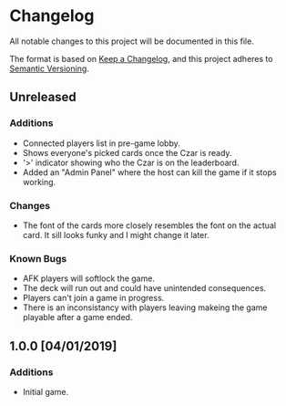 # Changelog
All notable changes to this project will be documented in this file.

The format is based on [Keep a Changelog](https://keepachangelog.com/en/1.0.0/),
and this project adheres to [Semantic Versioning](https://semver.org/spec/v2.0.0.html).

## Unreleased
### Additions
- Connected players list in pre-game lobby.
- Shows everyone's picked cards once the Czar is ready.
- '>' indicator showing who the Czar is on the leaderboard.
- Added an "Admin Panel" where the host can kill the game if it stops working.

### Changes
- The font of the cards more closely resembles the font on the actual card. It sill looks funky and I might change it later.

### Known Bugs
- AFK players will softlock the game.
- The deck will run out and could have unintended consequences.
- Players can't join a game in progress.
- There is an inconsistancy with players leaving makeing the game playable after a game ended.

## 1.0.0 [04/01/2019]
### Additions
- Initial game.

